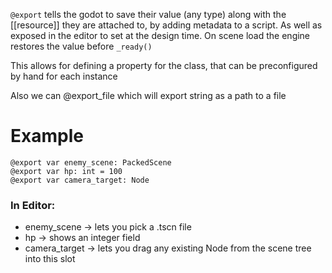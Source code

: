 `@export` tells the godot to save their value (any type) along with the [[resource]] they are attached to, by adding metadata to a script. As well as exposed in the editor to set at the design time.
On scene load the engine restores the value before `_ready()`

This allows for defining a property for the class, that can be preconfigured by hand for each instance

Also we can @export_file which will export string as a path to a file


# Example

```gdscript
@export var enemy_scene: PackedScene
@export var hp: int = 100
@export var camera_target: Node
```
### **In Editor:**
- enemy_scene → lets you pick a .tscn file
- hp → shows an integer field
- camera_target → lets you drag any existing Node from the scene tree into this slot